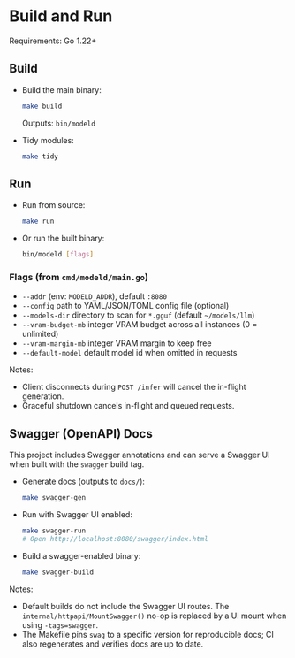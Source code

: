 # Build and Run

Requirements: Go 1.22+

## Build

- Build the main binary:
  ```bash
  make build
  ```
  Outputs: `bin/modeld`

- Tidy modules:
  ```bash
  make tidy
  ```

## Run

- Run from source:
  ```bash
  make run
  ```
- Or run the built binary:
  ```bash
  bin/modeld [flags]
  ```

### Flags (from `cmd/modeld/main.go`)

- `--addr` (env: `MODELD_ADDR`), default `:8080`
- `--config` path to YAML/JSON/TOML config file (optional)
- `--models-dir` directory to scan for `*.gguf` (default `~/models/llm`)
- `--vram-budget-mb` integer VRAM budget across all instances (0 = unlimited)
- `--vram-margin-mb` integer VRAM margin to keep free
- `--default-model` default model id when omitted in requests

Notes:
- Client disconnects during `POST /infer` will cancel the in-flight generation.
- Graceful shutdown cancels in-flight and queued requests.

## Swagger (OpenAPI) Docs

This project includes Swagger annotations and can serve a Swagger UI when built with the `swagger` build tag.

- Generate docs (outputs to `docs/`):
  ```bash
  make swagger-gen
  ```
- Run with Swagger UI enabled:
  ```bash
  make swagger-run
  # Open http://localhost:8080/swagger/index.html
  ```
- Build a swagger-enabled binary:
  ```bash
  make swagger-build
  ```

Notes:
- Default builds do not include the Swagger UI routes. The `internal/httpapi/MountSwagger()` no-op is replaced by a UI mount when using `-tags=swagger`.
- The Makefile pins `swag` to a specific version for reproducible docs; CI also regenerates and verifies docs are up to date.
